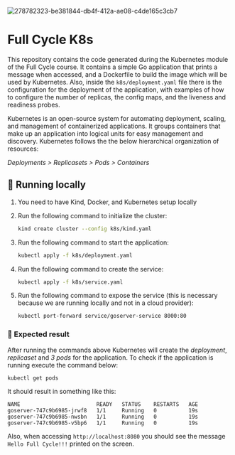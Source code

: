 ![278782323-be381844-db4f-412a-ae08-c4de165c3cb7](https://github.com/emiliosheinz/full-cycle-kubernetes/assets/103655828/254f5c94-4146-450f-80f4-df61ce81674d)

# Full Cycle K8s

This repository contains the code generated during the Kubernetes module of the Full Cycle course. It contains a simple Go application that prints a message when accessed, and a Dockerfile to build the image which will be used by Kubernetes. Also, inside the `k8s/deployment.yaml` file there is the configuration for the deployment of the application, with examples of how to configure the number of replicas, the config maps, and the liveness and readiness probes.

Kubernetes is an open-source system for automating deployment, scaling, and management of containerized applications. It groups containers that make up an application into logical units for easy management and discovery. Kubernetes follows the the below hierarchical organization of resources:

_Deployments > Replicasets > Pods > Containers_

## 🔧 Running locally

1. You need to have Kind, Docker, and Kubernetes setup locally
2. Run the following command to initialize the cluster:
    ```bash
    kind create cluster --config k8s/kind.yaml
    ```
2. Run the following command to start the application:

    ```bash
    kubectl apply -f k8s/deployment.yaml
    ```
3. Run the following command to create the service:

    ```bash
    kubectl apply -f k8s/service.yaml
    ```
4. Run the following command to expose the service (this is necessary because we are running locally and not in a cloud provider):

    ```bash
    kubectl port-forward service/goserver-service 8000:80
    ```

### 🎯 Expected result

After running the commands above Kubernetes will create the *deployment*, *replicaset* and *3 pods* for the application. To check if the application is running execute the command below:

```
kubectl get pods
```

It should result in something like this:

```
NAME                        READY   STATUS    RESTARTS   AGE
goserver-747c9b6985-jrwf8   1/1     Running   0          19s
goserver-747c9b6985-nwsbn   1/1     Running   0          19s
goserver-747c9b6985-v5bp6   1/1     Running   0          19s
```

Also, when accessing `http://localhost:8080` you should see the message `Hello Full Cycle!!!` printed on the screen.
